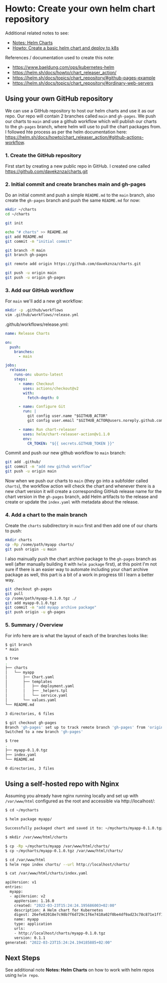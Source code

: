 # Howto: Create your own helm chart repository

Additional related notes to see:
- [Notes: Helm Charts](https://github.com/davekznza/notes/blob/main/helm-charts/README.md)
- [Howto: Create a basic helm chart and deploy to k8s](https://github.com/davekznza/notes/blob/main/helm-charts/howto-helm-charts-create-and-deploy-to-k8s.md)

References / documentation used to create this note:
- https://www.baeldung.com/ops/kubernetes-helm
- https://helm.sh/docs/howto/chart_releaser_action/
- https://helm.sh/docs/topics/chart_repository/#github-pages-example
- https://helm.sh/docs/topics/chart_repository/#ordinary-web-servers

## Using your own GitHub repository

We can use a GitHub repository to host our helm charts and use it as our repo. Our repo will contain 2 branches called `main` and `gh-pages`. We push our charts to `main` and use a github workflow which will publish our charts to the `gh-pages` branch, where helm will use to pull the chart packages from. I followed hte process as per the helm documentation here: https://helm.sh/docs/howto/chart_releaser_action/#github-actions-workflow.

### 1. Create the GitHub repository

First start by creating a new public repo in GitHub. I created one called https://github.com/davekznza/charts.git

### 2. Initial commit and create branches main and gh-pages

Do an initial commit and push a simple `README.md` to the `main` branch, also create the `gh-pages` branch and push the same `README.md` for now:

```sh
mkdir ~/charts
cd ~/charts

git init

echo "# charts" >> README.md
git add README.md
git commit -m "initial commit"

git branch -M main
git branch gh-pages

git remote add origin https://github.com/davekznza/charts.git

git push -u origin main
git push -u origin gh-pages
```

### 3. Add our GitHub workflow

For `main` we'll add a new git workflow:

```sh
mkdir -p .github/workflows
vim .github/workflows/release.yml
```

.github/workflows/release.yml:

```yaml
name: Release Charts

on:
  push:
    branches:
      - main

jobs:
  release:
    runs-on: ubuntu-latest
    steps:
      - name: Checkout
        uses: actions/checkout@v2
        with:
          fetch-depth: 0

      - name: Configure Git
        run: |
          git config user.name "$GITHUB_ACTOR"
          git config user.email "$GITHUB_ACTOR@users.noreply.github.com"

      - name: Run chart-releaser
        uses: helm/chart-releaser-action@v1.1.0
        env:
          CR_TOKEN: "${{ secrets.GITHUB_TOKEN }}"
```

Commit and push our new github workflow to `main` branch:

```sh
git add .github/
git commit -m "add new github workflow"
git push -u origin main
```

Now when we push our charts to `main` (they go into a subfolder called `charts`), the workflow action will check the chart and whenever there is a new chart version it will create a corresponding GitHub release name for the chart version in the `gh-pages` branch, add Helm artifacts to the release and create or update the `index.yaml` with metadata about the release.

### 4. Add a chart to the main branch

Create the `charts` subdirectory in `main` first and then add one of our charts to push:

```sh
mkdir charts
cp -Rp /some/path/myapp charts/
git push origin -u main
```

I also mainually push the chart archive package to the `gh-pages` branch as well (after manually building it with `helm package` first), at this point I'm not sure if there is an easier way to automate including your chart archive package as well, this part is a bit of a work in progress till I learn a better way.

```sh
git checkout gh-pages
git pull
cp /some/path/myapp-0.1.0.tgz ./
git add myapp-0.1.0.tgz
git commit -m "add myapp archive package"
git push origin -u gh-pages
```

### 5. Summary / Overview

For info here are is what the layout of each of the branches looks like:

```sh
$ git branch
* main

$ tree
.
├── charts
│   └── myapp
│       ├── Chart.yaml
│       ├── templates
│       │   ├── deployment.yaml
│       │   ├── _helpers.tpl
│       │   └── service.yaml
│       └── values.yaml
└── README.md

3 directories, 6 files

$ git checkout gh-pages
Branch 'gh-pages' set up to track remote branch 'gh-pages' from 'origin'.
Switched to a new branch 'gh-pages'

$ tree
.
├── myapp-0.1.0.tgz
├── index.yaml
└── README.md

0 directories, 3 files
```

## Using a self-hosted repo with Nginx

Assuming you already have nginx running locally and set up with `/var/www/html` configured as the root and accessible via http://localhost/:

```sh
$ cd ~/mycharts

$ helm package myapp/

Successfully packaged chart and saved it to: ~/mycharts/myapp-0.1.0.tgz

$ mkdir /var/www/html/charts

$ cp -Rp ~/mycharts/myapp /var/www/html/charts/
$ cp ~/mycharts/myapp-0.1.0.tgz /var/www/html/charts/

$ cd /var/www/html
$ helm repo index charts/ --url http://localhost/charts/

$ cat /var/www/html/charts/index.yaml

apiVersion: v1
entries:
  myapp:
  - apiVersion: v2
    appVersion: 1.16.0
    created: "2022-03-23T15:24:24.195686003+02:00"
    description: A Helm chart for Kubernetes
    digest: 26efe02018e7c98b7f6d729c1f6e7410a02f0be4df9ad23c78c871e1ff148250
    name: myapp
    type: application
    urls:
    - http://localhost/charts/myapp-0.1.0.tgz
    version: 0.1.1
generated: "2022-03-23T15:24:24.194185885+02:00"
```

## Next Steps

See additional note **Notes: Helm Charts** on how to work with helm repos using `helm repo`.
